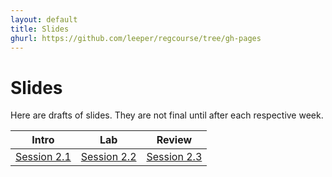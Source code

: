```yaml
---
layout: default
title: Slides
ghurl: https://github.com/leeper/regcourse/tree/gh-pages
---
```


# Slides #

Here are drafts of slides. They are not final until after each respective week.

|  Intro  |  Lab  |  Review  |
| ------- | ----- | -------- |
| [Session 2.1](Session02_01.html)  | [Session 2.2](Session02_02.html)  | [Session 2.3](Session02_03.html)  |

